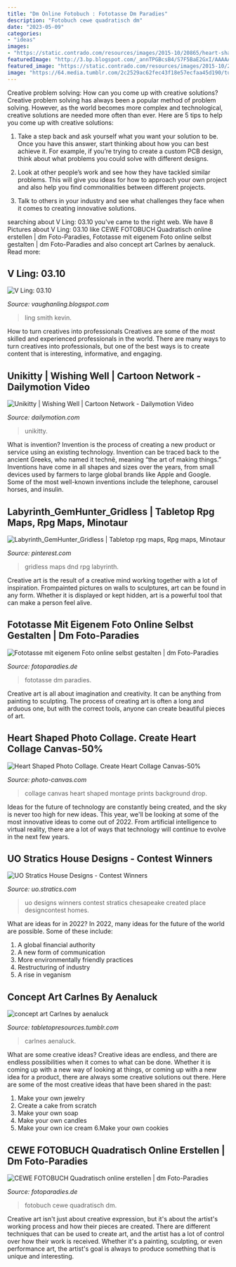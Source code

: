 ```yaml
---
title: "Dm Online Fotobuch : Fototasse Dm Paradies"
description: "Fotobuch cewe quadratisch dm"
date: "2023-05-09"
categories:
- "ideas"
images:
- "https://static.contrado.com/resources/images/2015-10/20865/heart-shaped-collage-canvas-188061_l.jpg"
featuredImage: "http://3.bp.blogspot.com/_annTPGBcsB4/S7F5BaE2GxI/AAAAAAAADMA/CSxAj4s5-mw/s400/S5000931.JPG"
featured_image: "https://static.contrado.com/resources/images/2015-10/20865/heart-shaped-collage-canvas-188061_l.jpg"
image: "https://64.media.tumblr.com/2c2529ac62fec43f18e57ecfaa45d190/tumblr_p3ec82dQ8J1sjcqwio1_1280.jpg"
---
```



Creative problem solving: How can you come up with creative solutions?
Creative problem solving has always been a popular method of problem solving. However, as the world becomes more complex and technological, creative solutions are needed more often than ever. Here are 5 tips to help you come up with creative solutions:
1. Take a step back and ask yourself what you want your solution to be. Once you have this answer, start thinking about how you can best achieve it. For example, if you’re trying to create a custom PCB design, think about what problems you could solve with different designs.

2. Look at other people’s work and see how they have tackled similar problems. This will give you ideas for how to approach your own project and also help you find commonalities between different projects.

3. Talk to others in your industry and see what challenges they face when it comes to creating innovative solutions.

	

		
searching about V Ling: 03.10 you've came to the right web. We have 8 Pictures about V Ling: 03.10 like CEWE FOTOBUCH Quadratisch online erstellen | dm Foto-Paradies, Fototasse mit eigenem Foto online selbst gestalten | dm Foto-Paradies and also concept art Carlnes by aenaluck. Read more:
		
    
## V Ling: 03.10

<img loading=lazy src="http://3.bp.blogspot.com/_annTPGBcsB4/S7F5BaE2GxI/AAAAAAAADMA/CSxAj4s5-mw/s400/S5000931.JPG" onerror="this.onerror=null;this.src='https://tse3.mm.bing.net/th?id=OIP.Y9JSHXcdrDx_VG2kk2285gAAAA&amp;pid=15.1';" alt="V Ling: 03.10">

_Source: vaughanling.blogspot.com_

>ling smith kevin. 

	

How to turn creatives into professionals
Creatives are some of the most skilled and experienced professionals in the world. There are many ways to turn creatives into professionals, but one of the best ways is to create content that is interesting, informative, and engaging.

    
## Unikitty | Wishing Well | Cartoon Network - Dailymotion Video

<img loading=lazy src="https://s1.dmcdn.net/v/N1M8J1VtL5dOT99LA/x720" onerror="this.onerror=null;this.src='https://tse4.mm.bing.net/th?id=OIP.3myF3U67IcLClWFnEJoiMQHaEK&amp;pid=15.1';" alt="Unikitty | Wishing Well | Cartoon Network - Dailymotion Video">

_Source: dailymotion.com_

>unikitty. 

	

What is invention?
Invention is the process of creating a new product or service using an existing technology. Invention can be traced back to the ancient Greeks, who named it technē, meaning “the art of making things.” Inventions have come in all shapes and sizes over the years, from small devices used by farmers to large global brands like Apple and Google. Some of the most well-known inventions include the telephone, carousel horses, and insulin.

    
## Labyrinth_GemHunter_Gridless | Tabletop Rpg Maps, Rpg Maps, Minotaur

<img loading=lazy src="https://i.pinimg.com/originals/1e/85/33/1e8533474aa7e98f476cbb932be83bb3.jpg" onerror="this.onerror=null;this.src='https://tse4.mm.bing.net/th?id=OIP.icQyWnuDXK9flxrlvPV4swHaOP&amp;pid=15.1';" alt="Labyrinth_GemHunter_Gridless | Tabletop rpg maps, Rpg maps, Minotaur">

_Source: pinterest.com_

>gridless maps dnd rpg labyrinth. 

	

Creative art is the result of a creative mind working together with a lot of inspiration. Frompainted pictures on walls to sculptures, art can be found in any form. Whether it is displayed or kept hidden, art is a powerful tool that can make a person feel alive.

    
## Fototasse Mit Eigenem Foto Online Selbst Gestalten | Dm Foto-Paradies

<img loading=lazy src="https://www.fotoparadies.de/media/seo/fototasse/fototasse-qualitaet-service_sci_xs.1624537417.jpg" onerror="this.onerror=null;this.src='https://tse4.mm.bing.net/th?id=OIP.OFbxBhdRFuUqXl6667gj9AHaEB&amp;pid=15.1';" alt="Fototasse mit eigenem Foto online selbst gestalten | dm Foto-Paradies">

_Source: fotoparadies.de_

>fototasse dm paradies. 

	

Creative art is all about imagination and creativity. It can be anything from painting to sculpting. The process of creating art is often a long and arduous one, but with the correct tools, anyone can create beautiful pieces of art.

    
## Heart Shaped Photo Collage. Create Heart Collage Canvas-50%

<img loading=lazy src="https://static.contrado.com/resources/images/2015-10/20865/heart-shaped-collage-canvas-188061_l.jpg" onerror="this.onerror=null;this.src='https://tse4.mm.bing.net/th?id=OIP.j9Ulb38lY79cIXe7CMIzrQHaHa&amp;pid=15.1';" alt="Heart Shaped Photo Collage. Create Heart Collage Canvas-50%">

_Source: photo-canvas.com_

>collage canvas heart shaped montage prints background drop. 

	

Ideas for the future of technology are constantly being created, and the sky is never too high for new ideas. This year, we'll be looking at some of the most innovative ideas to come out of 2022. From artificial intelligence to virtual reality, there are a lot of ways that technology will continue to evolve in the next few years.

    
## UO Stratics House Designs - Contest Winners

<img loading=lazy src="https://uo.stratics.com/homes/designcontest/images/eowync5.jpg" onerror="this.onerror=null;this.src='https://tse3.mm.bing.net/th?id=OIP.UV0LI2JV_tXXysYRVTPrGwHaF1&amp;pid=15.1';" alt="UO Stratics House Designs - Contest Winners">

_Source: uo.stratics.com_

>uo designs winners contest stratics chesapeake created place designcontest homes. 

	

What are ideas for in 2022?
In 2022, many ideas for the future of the world are possible. Some of these include: 
1. A global financial authority 
2. A new form of communication 
3. More environmentally friendly practices 
4. Restructuring of industry 
5. A rise in veganism 

    
## Concept Art Carlnes By Aenaluck

<img loading=lazy src="https://64.media.tumblr.com/2c2529ac62fec43f18e57ecfaa45d190/tumblr_p3ec82dQ8J1sjcqwio1_1280.jpg" onerror="this.onerror=null;this.src='https://tse1.mm.bing.net/th?id=OIP.gNHgMlcgMstpCXSAk2J0lAHaLS&amp;pid=15.1';" alt="concept art Carlnes by aenaluck">

_Source: tabletopresources.tumblr.com_

>carlnes aenaluck. 

	

What are some creative ideas?
Creative ideas are endless, and there are endless possibilities when it comes to what can be done. Whether it is coming up with a new way of looking at things, or coming up with a new idea for a product, there are always some creative solutions out there. Here are some of the most creative ideas that have been shared in the past:
1. Make your own jewelry 
2. Create a cake from scratch 
3. Make your own soap 
4. Make your own candles 
5. Make your own ice cream 
6.Make your own cookies 

    
## CEWE FOTOBUCH Quadratisch Online Erstellen | Dm Foto-Paradies

<img loading=lazy src="https://www.fotoparadies.de/media/cewe-fotobuch/pipseiten/cewe-fotobuch-quadratisch_pips_lg_002.1617105550.jpg" onerror="this.onerror=null;this.src='https://tse1.mm.bing.net/th?id=OIP.ejKTvCaEgWPCf_NxDi4vbQHaEd&amp;pid=15.1';" alt="CEWE FOTOBUCH Quadratisch online erstellen | dm Foto-Paradies">

_Source: fotoparadies.de_

>fotobuch cewe quadratisch dm. 

	

Creative art isn't just about creative expression, but it's about the artist's working process and how their pieces are created. There are different techniques that can be used to create art, and the artist has a lot of control over how their work is received. Whether it's a painting, sculpting, or even performance art, the artist's goal is always to produce something that is unique and interesting.

